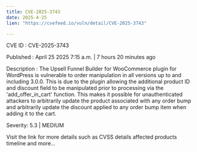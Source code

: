 ```yaml
---
title: CVE-2025-3743
date: 2025-4-25
lien: "https://cvefeed.io/vuln/detail/CVE-2025-3743"

---
```


CVE ID : CVE-2025-3743

Published :  April 25
2025
7:15 a.m. | 7 hours
20 minutes ago

Description : The Upsell Funnel Builder for WooCommerce plugin for WordPress is vulnerable to order manipulation in all versions up to
and including
3.0.0. This is due to the plugin allowing the additional product ID and discount field to be manipulated prior to processing via the 'add_offer_in_cart' function. This makes it possible for unauthenticated attackers to arbitrarily update the product associated with any order bump
and arbitrarily update the discount applied to any order bump item
when adding it to the cart.

Severity: 5.3 | MEDIUM

Visit the link for more details
such as CVSS details
affected products
timeline
and more...
